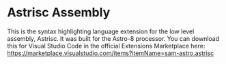 # Astrisc Assembly

This is the syntax highlighting language extension for the low level assembly, Astrisc. It was built for the Astro-8 processor.
You can download this for Visual Studio Code in the official Extensions Marketplace here: https://marketplace.visualstudio.com/items?itemName=sam-astro.astrisc
